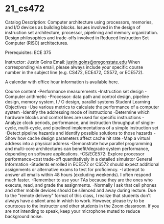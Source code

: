 # 21_cs472
Catalog Description: Computer architecture using processors, memories, and I/O devices as building blocks. Issues involved in the design of instruction set architecture, processor, pipelining and memory organization. Design philosophies and trade-offs involved in Reduced Instruction Set Computer (RISC) architectures.

Prerequisites: ECE 375

Instructor: Justin Goins
Email: justin.goins@oregonstate.edu 
When corresponding via email, please always include your specific course number in the subject line (e.g. CS472, ECE472, CS572, or ECE572).

A calendar with office hour information is available here.

Course content
-Performance measurements
-Instruction set design
-Computer arithmetic
-Processor: data path and control design, pipeline design, memory system, I / O design, parallel systems
Student Learning Objectives
-Use various metrics to calculate the performance of a computer system
-Identify the addressing mode of instructions
-Determine which hardware blocks and control lines are used for specific instructions
-Analyze clock periods, performance, and instruction throughput of single-cycle, multi-cycle, and pipelined implementations of a simple instruction set
-Detect pipeline hazards and identify possible solutions to those hazards
-Show how cache design parameters affect cache hit rate
-Map a virtual address into a physical address
-Demonstrate how parallel programming and multi-core architectures can benefit/degrade system performance, depending on software applications.
-CS/ECE572: Explore processor performance-cost trade-off quantitatively in a detailed simulator
General Information
-Students enrolled in ECE572 or CS572 should expect additional assignments or alternative exams to test for proficiency.
-I attempt to answer all emails within 48 hours (excluding weekends). I often respond much faster.
-Remember to use your TAs because they are the ones who execute, read, and grade the assignments.
-Normally I ask that cell phones and other mobile devices should be silenced and away during lecture. Due to the "remote delivery" format of this class, I realize that students don't always have a silent area in which to work. However, please try to be courteous to the instructor and other students in the Zoom classroom. If you are not intending to speak, keep your microphone muted to reduce background noise.
